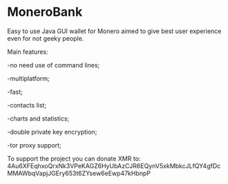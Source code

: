 # MoneroBank
Easy to use Java GUI wallet for Monero aimed to give best user experience even for not geeky people.

Main features:

-no need use of command lines;

-multiplatform;

-fast;

-contacts list;

-charts and statistics;

-double private key encryption;

-tor proxy support;



To support the project you can donate XMR to: 4Au6XFEqhxoQrxNk3VPeKAGZ6HyUbAzCJR6EQynV5xkMbkcJLfQY4gfDcMMAWbqVapjJGEry653t6ZYsew6eEwp47kHbnpP
